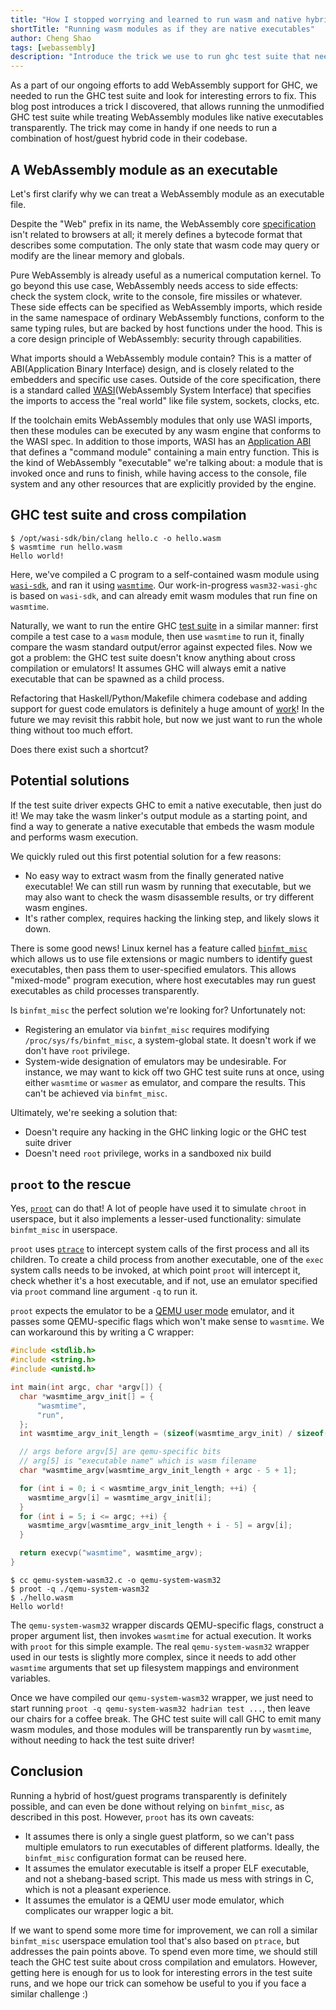 ```yaml
---
title: "How I stopped worrying and learned to run wasm and native hybrid code"
shortTitle: "Running wasm modules as if they are native executables"
author: Cheng Shao
tags: [webassembly]
description: "Introduce the trick we use to run ghc test suite that needs to exec wasm code"
---
```


As a part of our ongoing efforts to add WebAssembly support for GHC,
we needed to run the GHC test suite and look for interesting errors to
fix. This blog post introduces a trick I discovered, that allows
running the unmodified GHC test suite while treating WebAssembly
modules like native executables transparently. The trick may come in
handy if one needs to run a combination of host/guest hybrid code in
their codebase.

## A WebAssembly module as an executable

Let's first clarify why we can treat a WebAssembly module as an
executable file.

Despite the "Web" prefix in its name, the WebAssembly core
[specification][wasm-spec] isn't related to browsers at all; it merely
defines a bytecode format that describes some computation. The only
state that wasm code may query or modify are the linear memory and
globals.

Pure WebAssembly is already useful as a numerical computation kernel.
To go beyond this use case, WebAssembly needs access to side effects:
check the system clock, write to the console, fire missiles or
whatever. These side effects can be specified as WebAssembly imports,
which reside in the same namespace of ordinary WebAssembly functions,
conform to the same typing rules, but are backed by host functions
under the hood. This is a core design principle of WebAssembly:
security through capabilities.

What imports should a WebAssembly module contain? This is a matter of
ABI(Application Binary Interface) design, and is closely related to
the embedders and specific use cases. Outside of the core
specification, there is a standard called
[WASI][wasi-snapshot](WebAssembly System Interface) that specifies the
imports to access the "real world" like file system, sockets, clocks,
etc.

If the toolchain emits WebAssembly modules that only use WASI imports,
then these modules can be executed by any wasm engine that conforms to
the WASI spec. In addition to those imports, WASI has an [Application
ABI][wasi-app-abi] that defines a "command module" containing a main
entry function. This is the kind of WebAssembly "executable" we're
talking about: a module that is invoked once and runs to finish, while
having access to the console, file system and any other resources that
are explicitly provided by the engine.

## GHC test suite and cross compilation

```shell
$ /opt/wasi-sdk/bin/clang hello.c -o hello.wasm
$ wasmtime run hello.wasm
Hello world!
```

Here, we've compiled a C program to a self-contained wasm module using
[`wasi-sdk`][wasi-sdk], and ran it using [`wasmtime`][wasmtime]. Our
work-in-progress `wasm32-wasi-ghc` is based on `wasi-sdk`, and can
already emit wasm modules that run fine on `wasmtime`.

Naturally, we want to run the entire GHC [test suite][ghc-test-suite]
in a similar manner: first compile a test case to a `wasm` module,
then use `wasmtime` to run it, finally compare the wasm standard
output/error against expected files. Now we got a problem: the GHC
test suite doesn't know anything about cross compilation or emulators!
It assumes GHC will always emit a native executable that can be
spawned as a child process.

Refactoring that Haskell/Python/Makefile chimera
codebase and adding support for guest code emulators is definitely a
huge amount of [work][ghc-cross-test-suite]! In the future
we may revisit this rabbit hole, but now
we just want to run the whole thing without too much effort.

Does there exist such a shortcut?

## Potential solutions

If the test suite driver expects GHC to emit a native executable, then
just do it! We may take the wasm linker's output module as a starting
point, and find a way to generate a native executable that embeds the
wasm module and performs wasm execution.

We quickly ruled out this first potential solution for a few reasons:

- No easy way to extract wasm from the finally generated native
  executable! We can still run wasm by running that executable, but we
  may also want to check the wasm disassemble results, or try
  different wasm engines.
- It's rather complex, requires hacking the linking step, and likely
  slows it down.

There is some good news! Linux kernel has a feature called
[`binfmt_misc`][binfmt_misc] which allows us to use file extensions or
magic numbers to identify guest executables, then pass them to
user-specified emulators. This allows "mixed-mode" program execution,
where host executables may run guest executables as child processes
transparently.

Is `binfmt_misc` the perfect solution we're looking for? Unfortunately
not:

- Registering an emulator via `binfmt_misc` requires modifying
  `/proc/sys/fs/binfmt_misc`, a system-global state. It doesn't work
  if we don't have `root` privilege.
- System-wide designation of emulators may be undesirable. For
  instance, we may want to kick off two GHC test suite runs at once,
  using either `wasmtime` or `wasmer` as emulator, and compare the
  results. This can't be achieved via `binfmt_misc`.

Ultimately, we're seeking a solution that:

- Doesn't require any hacking in the GHC linking logic or the GHC test
  suite driver
- Doesn't need `root` privilege, works in a sandboxed nix build

## `proot` to the rescue

Yes, [`proot`][proot] can do that! A lot of people have used it to
simulate `chroot` in userspace, but it also implements a lesser-used
functionality: simulate `binfmt_misc` in userspace.

`proot` uses [`ptrace`][ptrace] to intercept system calls of the first
process and all its children. To create a child process from another
executable, one of the `exec` system calls needs to be invoked, at
which point `proot` will intercept it, check whether it's a host
executable, and if not, use an emulator specified via `proot` command
line argument `-q` to run it.

`proot` expects the emulator to be a [QEMU user mode][qemu-user-mode]
emulator, and it passes some QEMU-specific flags which won't make
sense to `wasmtime`. We can workaround this by writing a C wrapper:

```c
#include <stdlib.h>
#include <string.h>
#include <unistd.h>

int main(int argc, char *argv[]) {
  char *wasmtime_argv_init[] = {
      "wasmtime",
      "run",
  };
  int wasmtime_argv_init_length = (sizeof(wasmtime_argv_init) / sizeof(char *));

  // args before argv[5] are qemu-specific bits
  // arg[5] is "executable name" which is wasm filename
  char *wasmtime_argv[wasmtime_argv_init_length + argc - 5 + 1];

  for (int i = 0; i < wasmtime_argv_init_length; ++i) {
    wasmtime_argv[i] = wasmtime_argv_init[i];
  }
  for (int i = 5; i <= argc; ++i) {
    wasmtime_argv[wasmtime_argv_init_length + i - 5] = argv[i];
  }

  return execvp("wasmtime", wasmtime_argv);
}
```

```shell
$ cc qemu-system-wasm32.c -o qemu-system-wasm32
$ proot -q ./qemu-system-wasm32
$ ./hello.wasm
Hello world!
```

The `qemu-system-wasm32` wrapper discards QEMU-specific flags,
construct a proper argument list, then invokes `wasmtime` for actual
execution. It works with `proot` for this simple example. The real
`qemu-system-wasm32` wrapper used in our tests is slightly more
complex, since it needs to add other `wasmtime` arguments that set up
filesystem mappings and environment variables.

Once we have compiled our `qemu-system-wasm32` wrapper, we just need
to start running `proot -q qemu-system-wasm32 hadrian test ...`, then
leave our chairs for a coffee break. The GHC test suite will call GHC
to emit many wasm modules, and those modules will be transparently run
by `wasmtime`, without needing to hack the test suite driver!

## Conclusion

Running a hybrid of host/guest programs transparently is definitely
possible, and can even be done without relying on `binfmt_misc`, as
described in this post. However, `proot` has its own caveats:

- It assumes there is only a single guest platform, so we can't pass
  multiple emulators to run executables of different platforms.
  Ideally, the `binfmt_misc` configuration format can be reused here.
- It assumes the emulator executable is itself a proper ELF
  executable, and not a shebang-based script. This made us mess with
  strings in C, which is not a pleasant experience.
- It assumes the emulator is a QEMU user mode emulator, which
  complicates our wrapper logic a bit.

If we want to spend some more time for improvement, we can roll a
similar `binfmt_misc` userspace emulation tool that's also based on
`ptrace`, but addresses the pain points above. To spend even more
time, we should still teach the GHC test suite about cross compilation
and emulators. However, getting here is enough for us to look for
interesting errors in the test suite runs, and we hope our trick can
somehow be useful to you if you face a similar challenge :)

[binfmt_misc]: https://en.wikipedia.org/wiki/Binfmt_misc
[ghc-cross-test-suite]: https://gitlab.haskell.org/ghc/ghc/-/merge_requests/3652
[ghc-test-suite]: https://gitlab.haskell.org/ghc/ghc/-/tree/master/testsuite
[proot]: https://proot-me.github.io/
[ptrace]: https://man7.org/linux/man-pages/man2/ptrace.2.html
[qemu-user-mode]: https://www.qemu.org/docs/master/user/main.html
[wasi-app-abi]: https://github.com/WebAssembly/WASI/blob/main/legacy/application-abi.md
[wasi-sdk]: https://github.com/WebAssembly/wasi-sdk
[wasi-snapshot]: https://github.com/WebAssembly/WASI/blob/main/phases/snapshot/docs.md
[wasm-spec]: https://webassembly.github.io/spec/core/
[wasmtime]: https://wasmtime.dev/
